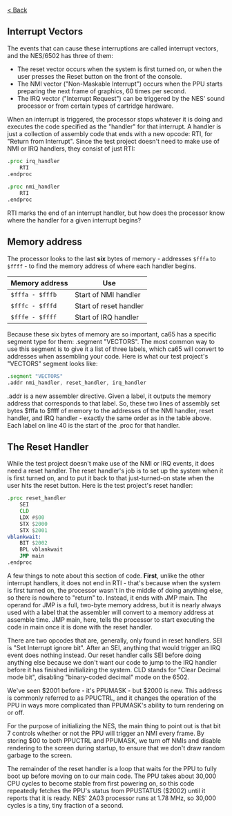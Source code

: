 [< Back](README.md)

## Interrupt Vectors
The events that can cause these interruptions are called interrupt vectors, and the NES/6502 has three of them:
- The reset vector occurs when the system is first turned on, or when the user presses the Reset button on the front of the console.
- The NMI vector ("Non-Maskable Interrupt") occurs when the PPU starts preparing the next frame of graphics, 60 times per second.
- The IRQ vector ("Interrupt Request") can be triggered by the NES' sound processor or from certain types of cartridge hardware.

When an interrupt is triggered, the processor stops whatever it is doing and executes the code specified as the "handler" 
for that interrupt. A handler is just a collection of assembly code that ends with a new opcode: RTI, for "Return from
Interrupt". Since the test project doesn't need to make use of NMI or IRQ handlers, they consist of just RTI:

````asm
.proc irq_handler
    RTI
.endproc
	
.proc nmi_handler
    RTI
.endproc
````
RTI marks the end of an interrupt handler, but how does the processor know where the handler for a given interrupt begins?

## Memory address
The processor looks to the last **six** bytes of memory - addresses `$fffa` to `$ffff` - to find the memory address of where each
handler begins.

| Memory address  | Use                    |
|-----------------|------------------------|
| `$fffa - $fffb` | Start of NMI handler   |
| `$fffc - $fffd` | Start of reset handler |
| `$fffe - $ffff` | Start of IRQ handler   |

Because these six bytes of memory are so important, ca65 has a specific segment type for them: .segment "VECTORS". The 
most common way to use this segment is to give it a list of three labels, which ca65 will convert to addresses when 
assembling your code. Here is what our test project's "VECTORS" segment looks like:

````asm
.segment "VECTORS"
.addr nmi_handler, reset_handler, irq_handler
````

.addr is a new assembler directive. Given a label, it outputs the memory address that corresponds to that label. So, 
these two lines of assembly set bytes $fffa to $ffff of memory to the addresses of the NMI handler, reset handler,
and IRQ handler - exactly the same order as in the table above. Each label on line 40 is the start of the .proc for 
that handler.

## The Reset Handler
While the test project doesn't make use of the NMI or IRQ events, it does need a reset handler. The reset handler's job
is to set up the system when it is first turned on, and to put it back to that just-turned-on state when the user hits 
the reset button. Here is the test project's reset handler:

````asm
.proc reset_handler
    SEI
    CLD
    LDX #$00
    STX $2000
    STX $2001
vblankwait:
    BIT $2002
    BPL vblankwait
    JMP main
.endproc
````

A few things to note about this section of code. **First**, unlike the other interrupt handlers, it does not end in RTI - 
that's because when the system is first turned on, the processor wasn't in the middle of doing anything else, so there 
is nowhere to "return" to. Instead, it ends with JMP main. The operand for JMP is a full, two-byte memory address, but 
it is nearly always used with a label that the assembler will convert to a memory address at assemble time. JMP main,
here, tells the processor to start executing the code in main once it is done with the reset handler.

There are two opcodes that are, generally, only found in reset handlers. SEI is "Set Interrupt ignore bit". After an SEI, anything 
that would trigger an IRQ event does nothing instead. Our reset handler calls SEI before doing anything else because we 
don't want our code to jump to the IRQ handler before it has finished initializing the system. CLD stands for "Clear 
Decimal mode bit", disabling "binary-coded decimal" mode on the 6502.

We've seen $2001 before - it's PPUMASK - but $2000 is new. This address is commonly referred to as PPUCTRL, and it 
changes the operation of the PPU in ways more complicated than PPUMASK's ability to turn rendering on or off.

For the purpose of initializing the NES, the main thing to point out is that bit 7 controls whether or not the PPU will
trigger an NMI every frame. By storing $00 to both PPUCTRL and PPUMASK, we turn off NMIs and disable rendering to the 
screen during startup, to ensure that we don't draw random garbage to the screen.

The remainder of the reset handler is a loop that waits for the PPU to fully boot up before moving on to our main code. 
The PPU takes about 30,000 CPU cycles to become stable from first powering on, so this code repeatedly fetches the PPU's
status from PPUSTATUS ($2002) until it reports that it is ready. NES' 2A03 processor runs at 1.78 MHz, so 30,000 cycles 
is a tiny, tiny fraction of a second.

